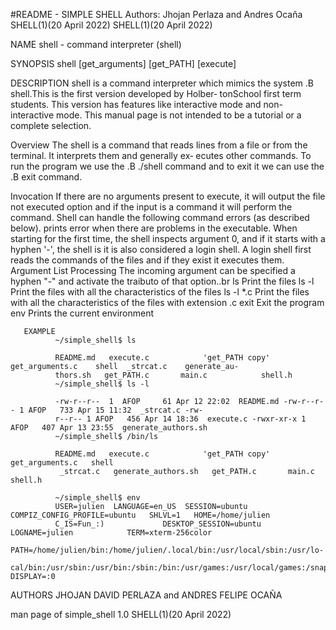 #README - SIMPLE SHELL
Authors: Jhojan Perlaza and Andres Ocaña
SHELL(1)(20 April 2022)                                                                       SHELL(1)(20 April 2022)

NAME
       shell - command interpreter (shell)

SYNOPSIS
       shell [get_arguments] [get_PATH] [execute]

DESCRIPTION
       shell is a command interpreter which mimics the system .B shell.This is the first version developed by Holber‐
       tonSchool first term students. This version has features like interactive mode and non-interactive mode.  This
       manual page is not intended to be a tutorial or a complete selection.

Overview
       The shell is a command that reads lines from a file or from the terminal. It interprets them and generally ex‐
       ecutes other commands. To run the program we use the .B ./shell command and to exit it we can use the .B  exit
       command.

Invocation
       If  there are no arguments present to execute, it will output the file not executed option and if the input is
       a command it will perform the command. Shell can handle the following command  errors  (as  described  below).
       prints  error  when there are problems in the executable. When starting for the first time, the shell inspects
       argument 0, and if it starts with a hyphen '-', the shell is it is also considered  a  login  shell.  A  login
       shell first reads the commands of the files and if they exist it executes them.
Argument List Processing
       The  incoming argument can be specified a hyphen "-" and activate the traibuto of that option..br ls Print the
       files
       ls -l Print the files with all the characteristics of the files
       ls -l *.c Print the files with all the characteristics of the files with extension .c
       exit Exit the program
       env Prints the current environment

       EXAMPLE
              ~/simple_shell$ ls

              README.md   execute.c            'get_PATH copy'    get_arguments.c    shell  _strcat.c    generate_au‐
              thors.sh   get_PATH.c       main.c            shell.h
              ~/simple_shell$ ls -l

              -rw-r--r--  1  AFOP     61 Apr 12 22:02  README.md -rw-r--r-- 1 AFOP   733 Apr 15 11:32  _strcat.c -rw-
              r--r-- 1 AFOP   456 Apr 14 18:36  execute.c -rwxr-xr-x 1 AFOP   407 Apr 13 23:55  generate_authors.sh
              ~/simple_shell$ /bin/ls

              README.md   execute.c            'get_PATH copy'   get_arguments.c   shell
               _strcat.c   generate_authors.sh   get_PATH.c       main.c            shell.h

              ~/simple_shell$ env
              USER=julien  LANGUAGE=en_US  SESSION=ubuntu  COMPIZ_CONFIG_PROFILE=ubuntu   SHLVL=1   HOME=/home/julien
              C_IS=Fun_:)             DESKTOP_SESSION=ubuntu            LOGNAME=julien            TERM=xterm-256color
              PATH=/home/julien/bin:/home/julien/.local/bin:/usr/local/sbin:/usr/lo‐
              cal/bin:/usr/sbin:/usr/bin:/sbin:/bin:/usr/games:/usr/local/games:/snap/bin DISPLAY=:0

AUTHORS
       JHOJAN DAVID PERLAZA and ANDRES FELIPE OCAÑA

man page of simple_shell                                 1.0                                  SHELL(1)(20 April 2022)